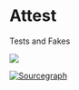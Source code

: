 # Attest
Tests and Fakes

<img src=https://ci.appveyor.com/api/projects/status/github/godrose/attest>

[![Sourcegraph](https://sourcegraph.com/github.com/godrose/Solid/-/badge.svg)](https://sourcegraph.com/github.com/godrose/Solid?badge)
